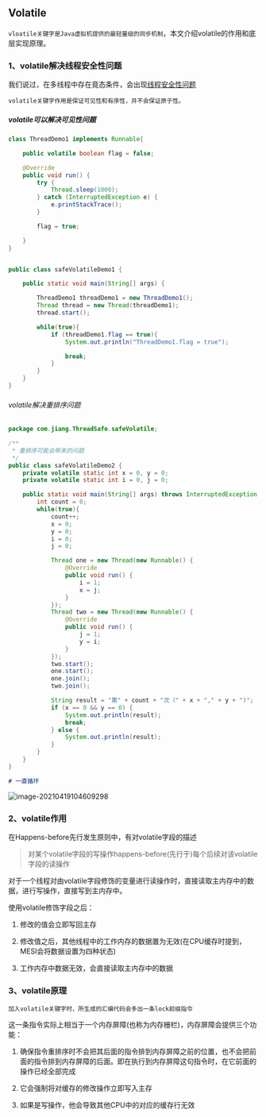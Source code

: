 ## Volatile

`vloatile关键字是Java虚拟机提供的最轻量级的同步机制`，本文介绍volatile的作用和底层实现原理。



### 1、volatile解决线程安全性问题

我们说过，在多线程中存在竟态条件，会出现[线程安全性问题](https://blog.csdn.net/weixin_43203735/article/details/115800950)

`volatile关键字作用是保证可见性和有序性，并不会保证原子性。`

##### volatile可以解决可见性问题

```java
class ThreadDemo1 implements Runnable{

    public volatile boolean flag = false;

    @Override
    public void run() {
        try {
            Thread.sleep(1000);
        } catch (InterruptedException e) {
            e.printStackTrace();
        }

        flag = true;

    }
}


public class safeVolatileDemo1 {

    public static void main(String[] args) {

        ThreadDemo1 threadDemo1 = new ThreadDemo1();
        Thread thread = new Thread(threadDemo1);
        thread.start();

        while(true){
            if (threadDemo1.flag == true){
                System.out.println("ThreadDemo1.flag = true");

                break;
            }
        }
    }
}
```



###### volatile解决重排序问题

```java
package com.jiang.ThreadSafe.safeVolatile;

/**
 * 重排序可能会带来的问题
 */
public class safeVolatileDemo2 {
    private volatile static int x = 0, y = 0;
    private volatile static int i = 0, j = 0;

    public static void main(String[] args) throws InterruptedException {
        int count = 0;
        while(true){
            count++;
            x = 0;
            y = 0;
            i = 0;
            j = 0;

            Thread one = new Thread(new Runnable() {
                @Override
                public void run() {
                    i = 1;
                    x = j;
                }
            });
            Thread two = new Thread(new Runnable() {
                @Override
                public void run() {
                    j = 1;
                    y = i;
                }
            });
            two.start();
            one.start();
            one.join();
            two.join();

            String result = "第" + count + "次（" + x + "," + y + ")";
            if (x == 0 && y == 0) {
                System.out.println(result);
                break;
            } else {
                System.out.println(result);
            }
        }
    }
}
```

~~~markdown
# 一直循环
~~~

![image-20210419104609298](https://gitee.com/Akihij/PicGo/raw/master/img/20210419104609.png)





### 2、volatile作用

在Happens-before先行发生原则中，有对volatile字段的描述

> 对某个volatile字段的写操作happens-before(先行于)每个后续对该volatile字段的读操作

对于一个线程对由volatile字段修饰的变量进行读操作时，直接读取主内存中的数据，进行写操作，直接写到主内存中。

使用volatile修饰字段之后：

1. 修改的值会立即写回主存
2. 修改值之后，其他线程中的工作内存的数据置为无效(在CPU缓存时提到，MESI会将数据设置为四种状态)

3. 工作内存中数据无效，会直接读取主内存中的数据





### 3、volatile原理

`加入volatile关键字时，所生成的汇编代码会多出一条lock前缀指令`

​	这一条指令实际上相当于一个内存屏障(也称为内存栅栏)，内存屏障会提供三个功能：

1. 确保指令重排序时不会把其后面的指令排到内存屏障之前的位置，也不会把前面的指令排到内存屏障的后面。即在执行到内存屏障这句指令时，在它前面的操作已经全部完成

2. 它会强制将对缓存的修改操作立即写入主存
3. 如果是写操作，他会导致其他CPU中的对应的缓存行无效





